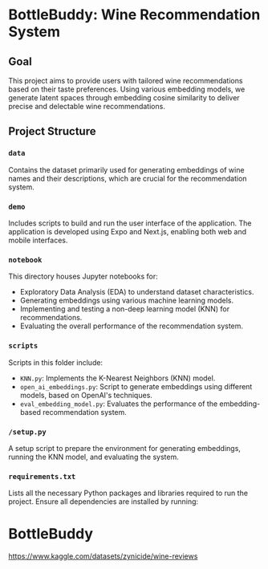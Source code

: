 # BottleBuddy: Wine Recommendation System

## Goal
This project aims to provide users with tailored wine recommendations based on their taste preferences. Using various embedding models, we generate latent spaces through embedding cosine similarity to deliver precise and delectable wine recommendations.

## Project Structure

### `data`
Contains the dataset primarily used for generating embeddings of wine names and their descriptions, which are crucial for the recommendation system.

### `demo`
Includes scripts to build and run the user interface of the application. The application is developed using Expo and Next.js, enabling both web and mobile interfaces.

### `notebook`
This directory houses Jupyter notebooks for:
- Exploratory Data Analysis (EDA) to understand dataset characteristics.
- Generating embeddings using various machine learning models.
- Implementing and testing a non-deep learning model (KNN) for recommendations.
- Evaluating the overall performance of the recommendation system.

### `scripts`
Scripts in this folder include:
- `KNN.py`: Implements the K-Nearest Neighbors (KNN) model.
- `open_ai_embeddings.py`: Script to generate embeddings using different models, based on OpenAI's techniques.
- `eval_embedding_model.py`: Evaluates the performance of the embedding-based recommendation system.

### `/setup.py`
A setup script to prepare the environment for generating embeddings, running the KNN model, and evaluating the system.

### `requirements.txt`
Lists all the necessary Python packages and libraries required to run the project. Ensure all dependencies are installed by running:


# BottleBuddy
https://www.kaggle.com/datasets/zynicide/wine-reviews
